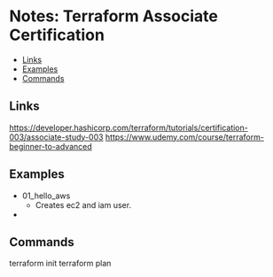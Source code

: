 <h1>Notes: Terraform Associate Certification</h1>

<!-- TOC -->
  * [Links](#links)
  * [Examples](#examples)
  * [Commands](#commands)
<!-- TOC -->

## Links
https://developer.hashicorp.com/terraform/tutorials/certification-003/associate-study-003
https://www.udemy.com/course/terraform-beginner-to-advanced

## Examples
* 01_hello_aws
  * Creates ec2 and iam user.
* 

## Commands
terraform init
terraform plan

